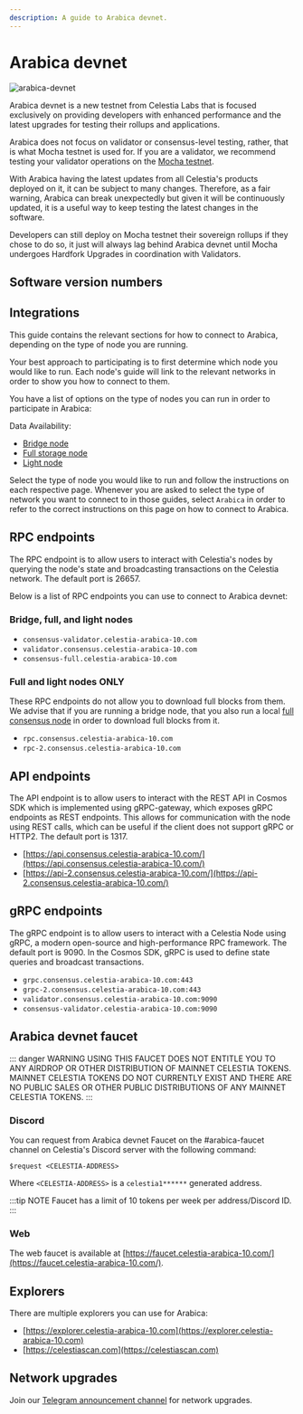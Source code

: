 ```yaml
---
description: A guide to Arabica devnet.
---
```


# Arabica devnet

![arabica-devnet](/img/arabica-devnet.png)

Arabica devnet is a new testnet from Celestia Labs that is focused
exclusively on providing developers with enhanced performance and
the latest upgrades for testing their rollups and applications.

Arabica does not focus on validator or consensus-level testing, rather,
that is what Mocha testnet is used for. If you are a validator, we
recommend testing your validator operations on the
[Mocha testnet](./mocha-testnet.md).

With Arabica having the latest updates from all Celestia's products deployed
on it, it can be subject to many changes. Therefore, as a fair warning,
Arabica can break unexpectedly but given it will be continuously updated,
it is a useful way to keep testing the latest changes in the software.

Developers can still deploy on Mocha testnet their sovereign rollups if they
chose to do so, it just will always lag behind Arabica devnet until Mocha
undergoes Hardfork Upgrades in coordination with Validators.

## Software version numbers

<!-- markdownlint-disable MD033 -->
<script setup>
import ArabicaVersionTags from '../.vitepress/components/ArabicaVersionTags.vue'
</script>

<ArabicaVersionTags/>

## Integrations

This guide contains the relevant sections for how to connect to Arabica,
depending on the type of node you are running.

Your best approach to participating is to first determine which node
you would like to run. Each node's guide will link to the relevant networks
in order to show you how to connect to them.

You have a list of options on the type of nodes you can run in order to
participate in Arabica:

Data Availability:

- [Bridge node](./bridge-node.md)
- [Full storage node](./full-storage-node.md)
- [Light node](./light-node.md)

Select the type of node you would like to run and follow the instructions
on each respective page. Whenever you are asked to select the type of network
you want to connect to in those guides, select `Arabica` in order to refer
to the correct instructions on this page on how to connect to Arabica.

## RPC endpoints

The RPC endpoint is to allow users to interact with Celestia's nodes by
querying the node's state and broadcasting transactions on the
Celestia network. The default port is 26657.

Below is a list of RPC endpoints you can use to connect to Arabica devnet:

### Bridge, full, and light nodes

- `consensus-validator.celestia-arabica-10.com`
- `validator.consensus.celestia-arabica-10.com`
- `consensus-full.celestia-arabica-10.com`

### Full and light nodes ONLY

These RPC endpoints do not allow you to download full blocks from
them. We advise that if you are running a bridge node, that you also
run a local [full consensus node](./consensus-node.md) in order to download
full blocks from it.

- `rpc.consensus.celestia-arabica-10.com`
- `rpc-2.consensus.celestia-arabica-10.com`

## API endpoints

The API endpoint is to allow users to interact with the REST API in Cosmos
SDK which is implemented using gRPC-gateway, which exposes gRPC endpoints
as REST endpoints. This allows for communication with the node using REST
calls, which can be useful if the client does not support gRPC or HTTP2.
The default port is 1317.

- [https://api.consensus.celestia-arabica-10.com/](https://api.consensus.celestia-arabica-10.com/)
- [https://api-2.consensus.celestia-arabica-10.com/](https://api-2.consensus.celestia-arabica-10.com/)

## gRPC endpoints

The gRPC endpoint is to allow users to interact with a Celestia Node using
gRPC, a modern open-source and high-performance RPC framework. The default
port is 9090. In the Cosmos SDK, gRPC is used to define state queries and
broadcast transactions.

- `grpc.consensus.celestia-arabica-10.com:443`
- `grpc-2.consensus.celestia-arabica-10.com:443`
- `validator.consensus.celestia-arabica-10.com:9090`
- `consensus-validator.celestia-arabica-10.com:9090`

## Arabica devnet faucet

::: danger WARNING
USING THIS FAUCET DOES NOT ENTITLE YOU TO ANY AIRDROP OR OTHER
DISTRIBUTION OF MAINNET CELESTIA TOKENS. MAINNET CELESTIA TOKENS
DO NOT CURRENTLY EXIST AND THERE ARE NO PUBLIC SALES OR OTHER PUBLIC
DISTRIBUTIONS OF ANY MAINNET CELESTIA TOKENS.
:::

### Discord

You can request from Arabica devnet Faucet on the #arabica-faucet channel on
Celestia's Discord server with the following command:

```text
$request <CELESTIA-ADDRESS>
```

Where `<CELESTIA-ADDRESS>` is a `celestia1******` generated address.

:::tip NOTE
Faucet has a limit of 10 tokens per week per address/Discord ID.
:::

### Web

The web faucet is available at [https://faucet.celestia-arabica-10.com/](https://faucet.celestia-arabica-10.com/).

## Explorers

There are multiple explorers you can use for Arabica:

- [https://explorer.celestia-arabica-10.com](https://explorer.celestia-arabica-10.com)
- [https://celestiascan.com](https://celestiascan.com)

## Network upgrades

Join our [Telegram announcement channel](https://t.me/+smSFIA7XXLU4MjJh)
for network upgrades.
